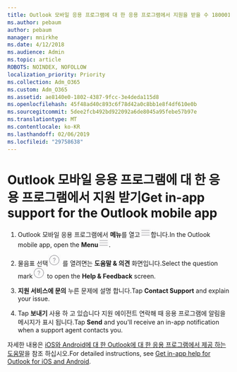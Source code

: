 ```yaml
---
title: Outlook 모바일 응용 프로그램에 대 한 응용 프로그램에서 지원을 받을 수 1800014
ms.author: pebaum
author: pebaum
manager: mnirkhe
ms.date: 4/12/2018
ms.audience: Admin
ms.topic: article
ROBOTS: NOINDEX, NOFOLLOW
localization_priority: Priority
ms.collection: Adm_O365
ms.custom: Adm_O365
ms.assetid: ae8140e0-1802-4387-9fcc-3e4deda115d8
ms.openlocfilehash: 45f48ad40c893c6f78d42a0c8bb1e8f4df610e0b
ms.sourcegitcommit: 5dee2fcb492bd922092a6de8045a95febe57b97e
ms.translationtype: MT
ms.contentlocale: ko-KR
ms.lasthandoff: 02/06/2019
ms.locfileid: "29758638"
---
```

# <a name="get-in-app-support-for-the-outlook-mobile-app"></a><span data-ttu-id="8be7e-102">Outlook 모바일 응용 프로그램에 대 한 응용 프로그램에서 지원 받기</span><span class="sxs-lookup"><span data-stu-id="8be7e-102">Get in-app support for the Outlook mobile app</span></span>

1. <span data-ttu-id="8be7e-103">Outlook 모바일 응용 프로그램에서 **메뉴**를 열고![에서 메뉴 단추](media/265b9089-9630-42dd-a244-d9a412d8fe47.png)합니다.</span><span class="sxs-lookup"><span data-stu-id="8be7e-103">In the Outlook mobile app, open the **Menu**![The Menu button](media/265b9089-9630-42dd-a244-d9a412d8fe47.png).</span></span>
    
2. <span data-ttu-id="8be7e-104">물음표 선택![도움말 단추](media/3b8cbf5a-6ced-4d79-b53c-fa82045c3e25.png) 를 열려면는 **도움말 &amp; 의견** 화면입니다.</span><span class="sxs-lookup"><span data-stu-id="8be7e-104">Select the question mark![The Help button](media/3b8cbf5a-6ced-4d79-b53c-fa82045c3e25.png) to open the **Help &amp; Feedback** screen.</span></span> 
    
3. <span data-ttu-id="8be7e-105">**지원 서비스에 문의** 누른 문제에 설명 합니다.</span><span class="sxs-lookup"><span data-stu-id="8be7e-105">Tap **Contact Support** and explain your issue.</span></span> 
    
4. <span data-ttu-id="8be7e-106">Tap **보내기** 사용 하 고 있습니다 지원 에이전트 연락해 때 응용 프로그램에 알림을 메시지가 표시 됩니다.</span><span class="sxs-lookup"><span data-stu-id="8be7e-106">Tap **Send** and you'll receive an in-app notification when a support agent contacts you.</span></span> 
    
<span data-ttu-id="8be7e-107">자세한 내용은 [iOS와 Android에 대 한 Outlook에 대 한 응용 프로그램에서 제공 하는 도움말](https://support.office.com/article/218a22d1-9fa5-4889-b689-de1c63493243.aspx#ID0EAABAAA=Contact_Support)을 참조 하십시오.</span><span class="sxs-lookup"><span data-stu-id="8be7e-107">For detailed instructions, see [Get in-app help for Outlook for iOS and Android](https://support.office.com/article/218a22d1-9fa5-4889-b689-de1c63493243.aspx#ID0EAABAAA=Contact_Support).</span></span>
  

